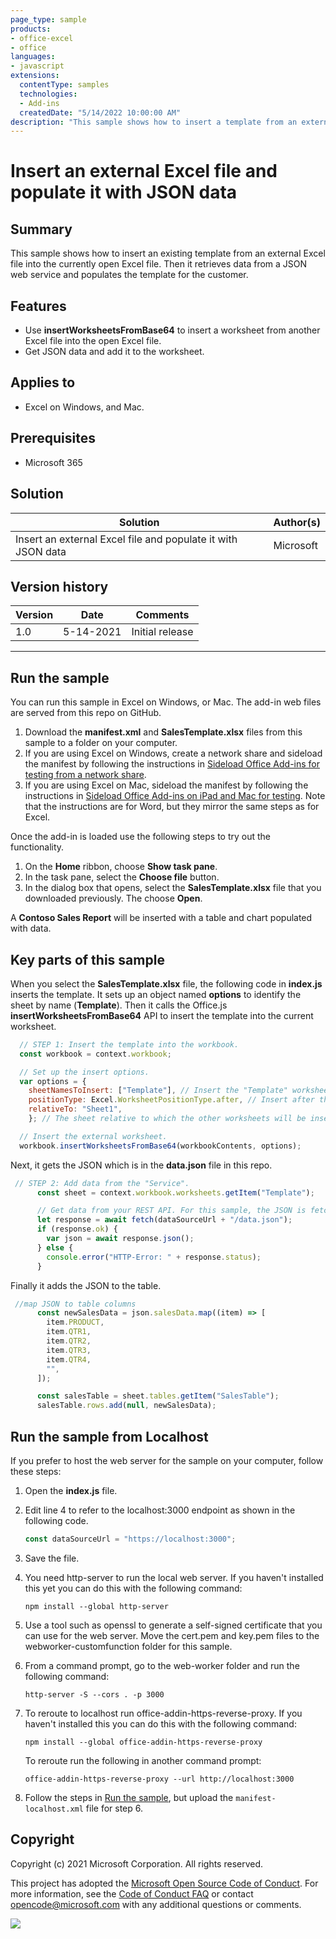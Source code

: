 ```yaml
---
page_type: sample
products:
- office-excel
- office
languages:
- javascript
extensions:
  contentType: samples
  technologies:
  - Add-ins
  createdDate: "5/14/2022 10:00:00 AM"
description: "This sample shows how to insert a template from an external Excel file and populate it with JSON data."
---
```


# Insert an external Excel file and populate it with JSON data

## Summary

This sample shows how to insert an existing template from an external Excel file into the currently open Excel file. Then it retrieves data from a JSON web service and populates the template for the customer.

## Features

- Use **insertWorksheetsFromBase64** to insert a worksheet from another Excel file into the open Excel file.
- Get JSON data and add it to the worksheet.

## Applies to

- Excel on Windows, and Mac.

## Prerequisites

- Microsoft 365

## Solution

Solution | Author(s)
---------|----------
Insert an external Excel file and populate it with JSON data | Microsoft

## Version history

Version  | Date | Comments
---------| -----| --------
1.0 | 5-14-2021 | Initial release

----------

## Run the sample

You can run this sample in Excel on Windows, or Mac. The add-in web files are served from this repo on GitHub.

1. Download the **manifest.xml** and **SalesTemplate.xlsx** files from this sample to a folder on your computer.
1. If you are using Excel on Windows, create a network share and sideload the manifest by following the instructions in [Sideload Office Add-ins for testing from a network share](https://docs.microsoft.com/office/dev/add-ins/testing/create-a-network-shared-folder-catalog-for-task-pane-and-content-add-ins).
1. If you are using Excel on Mac, sideload the manifest by following the instructions in [Sideload Office Add-ins on iPad and Mac for testing](https://docs.microsoft.com/office/dev/add-ins/testing/sideload-an-office-add-in-on-ipad-and-mac#sideload-an-add-in-in-office-on-mac). Note that the instructions are for Word, but they mirror the same steps as for Excel.

Once the add-in is loaded use the following steps to try out the functionality.

1. On the **Home** ribbon, choose **Show task pane**.
1. In the task pane, select the **Choose file** button.
1. In the dialog box that opens, select the **SalesTemplate.xlsx** file that you downloaded previously. The choose **Open**.

A **Contoso Sales Report** will be inserted with a table and chart populated with data.

## Key parts of this sample

When you select the **SalesTemplate.xlsx** file, the following code in **index.js** inserts the template. It sets up an object named **options** to identify the sheet by name (**Template**). Then it calls the Office.js **insertWorksheetsFromBase64** API to insert the template into the current worksheet.

```javascript
  // STEP 1: Insert the template into the workbook.
  const workbook = context.workbook;

  // Set up the insert options.
  var options = {
    sheetNamesToInsert: ["Template"], // Insert the "Template" worksheet from the source workbook.
    positionType: Excel.WorksheetPositionType.after, // Insert after the `relativeTo` sheet.
    relativeTo: "Sheet1",
    }; // The sheet relative to which the other worksheets will be inserted. Used with `positionType`.

  // Insert the external worksheet.
  workbook.insertWorksheetsFromBase64(workbookContents, options);
```

Next, it gets the JSON which is in the **data.json** file in this repo.

```javascript
 // STEP 2: Add data from the "Service".
      const sheet = context.workbook.worksheets.getItem("Template");

      // Get data from your REST API. For this sample, the JSON is fetched from a file in the repo.
      let response = await fetch(dataSourceUrl + "/data.json");
      if (response.ok) {
        var json = await response.json();
      } else {
        console.error("HTTP-Error: " + response.status);
      }

```

Finally it adds the JSON to the table.

```javascript
 //map JSON to table columns
      const newSalesData = json.salesData.map((item) => [
        item.PRODUCT,
        item.QTR1,
        item.QTR2,
        item.QTR3,
        item.QTR4,
        "",
      ]);

      const salesTable = sheet.tables.getItem("SalesTable");
      salesTable.rows.add(null, newSalesData);
```

## Run the sample from Localhost

If you prefer to host the web server for the sample on your computer, follow these steps:

1. Open the **index.js** file.
1. Edit line 4 to refer to the localhost:3000 endpoint as shown in the following code.
    
    ```javascript
    const dataSourceUrl = "https://localhost:3000";
    ```
    
1. Save the file.
1. You need http-server to run the local web server. If you haven't installed this yet you can do this with the following command:
    
    ```console
    npm install --global http-server
    ```
    
2. Use a tool such as openssl to generate a self-signed certificate that you can use for the web server. Move the cert.pem and key.pem files to the webworker-customfunction folder for this sample.
3. From a command prompt, go to the web-worker folder and run the following command:
    
    ```console
    http-server -S --cors . -p 3000
    ```
    
4. To reroute to localhost run office-addin-https-reverse-proxy. If you haven't installed this you can do this with the following command:
    
    ```console
    npm install --global office-addin-https-reverse-proxy
    ```
    
    To reroute run the following in another command prompt:
    
    ```console
    office-addin-https-reverse-proxy --url http://localhost:3000
    ```
    
5. Follow the steps in [Run the sample](https://github.com/OfficeDev/PnP-OfficeAddins/tree/master/Samples/excel-keyboard-shortcuts#run-the-sample), but upload the `manifest-localhost.xml` file for step 6.

## Copyright

Copyright (c) 2021 Microsoft Corporation. All rights reserved.

This project has adopted the [Microsoft Open Source Code of Conduct](https://opensource.microsoft.com/codeofconduct/). For more information, see the [Code of Conduct FAQ](https://opensource.microsoft.com/codeofconduct/faq/) or contact [opencode@microsoft.com](mailto:opencode@microsoft.com) with any additional questions or comments.

<img src="https://telemetry.sharepointpnp.com/pnp-officeaddins/samples/excel-insert-external-file" />